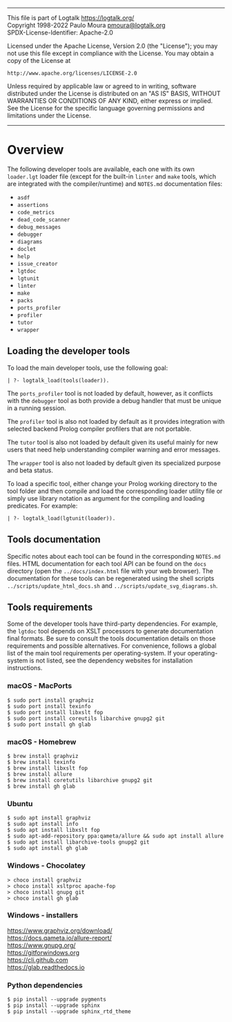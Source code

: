 ________________________________________________________________________

This file is part of Logtalk <https://logtalk.org/>  
Copyright 1998-2022 Paulo Moura <pmoura@logtalk.org>  
SPDX-License-Identifier: Apache-2.0

Licensed under the Apache License, Version 2.0 (the "License");
you may not use this file except in compliance with the License.
You may obtain a copy of the License at

    http://www.apache.org/licenses/LICENSE-2.0

Unless required by applicable law or agreed to in writing, software
distributed under the License is distributed on an "AS IS" BASIS,
WITHOUT WARRANTIES OR CONDITIONS OF ANY KIND, either express or implied.
See the License for the specific language governing permissions and
limitations under the License.
________________________________________________________________________


Overview
========

The following developer tools are available, each one with its own
`loader.lgt` loader file (except for the built-in `linter` and `make`
tools, which are integrated with the compiler/runtime) and `NOTES.md`
documentation files:

- `asdf`
- `assertions`
- `code_metrics`
- `dead_code_scanner`
- `debug_messages`
- `debugger`
- `diagrams`
- `doclet`
- `help`
- `issue_creator`
- `lgtdoc`
- `lgtunit`
- `linter`
- `make`
- `packs`
- `ports_profiler`
- `profiler`
- `tutor`
- `wrapper`


Loading the developer tools
---------------------------

To load the main developer tools, use the following goal:

	| ?- logtalk_load(tools(loader)).

The `ports_profiler` tool is not loaded by default, however, as it conflicts
with the `debugger` tool as both provide a debug handler that must be unique
in a running session.

The `profiler` tool is also not loaded by default as it provides integration
with selected backend Prolog compiler profilers that are not portable.

The `tutor` tool is also not loaded by default given its useful mainly for
new users that need help understanding compiler warning and error messages.

The `wrapper` tool is also not loaded by default given its specialized purpose
and beta status.

To load a specific tool, either change your Prolog working directory to the
tool folder and then compile and load the corresponding loader utility file
or simply use library notation as argument for the compiling and loading
predicates. For example:

	| ?- logtalk_load(lgtunit(loader)).


Tools documentation
-------------------

Specific notes about each tool can be found in the corresponding `NOTES.md`
files. HTML documentation for each tool API can be found on the `docs`
directory (open the `../docs/index.html` file with your web browser). The
documentation for these tools can be regenerated using the shell scripts
`../scripts/update_html_docs.sh` and `../scripts/update_svg_diagrams.sh`.


Tools requirements
------------------

Some of the developer tools have third-party dependencies. For example,
the `lgtdoc` tool depends on XSLT processors to generate documentation
final formats. Be sure to consult the tools documentation details on
those requirements and possible alternatives. For convenience, follows
a global list of the main tool requirements per operating-system. If
your operating-system is not listed, see the dependency websites for
installation instructions.

### macOS - MacPorts

	$ sudo port install graphviz
	$ sudo port install texinfo
	$ sudo port install libxslt fop
	$ sudo port install coreutils libarchive gnupg2 git
	$ sudo port install gh glab

### macOS - Homebrew

	$ brew install graphviz
	$ brew install texinfo
	$ brew install libxslt fop
	$ brew install allure
	$ brew install coretutils libarchive gnupg2 git
	$ brew install gh glab

### Ubuntu

	$ sudo apt install graphviz
	$ sudo apt install info
	$ sudo apt install libxslt fop
	$ sudo apt-add-repository ppa:qameta/allure && sudo apt install allure
	$ sudo apt install libarchive-tools gnupg2 git
	$ sudo apt install gh glab

### Windows - Chocolatey

	> choco install graphviz
	> choco install xsltproc apache-fop
	> choco install gnupg git
	> choco install gh glab

### Windows - installers

https://www.graphviz.org/download/  
https://docs.qameta.io/allure-report/  
https://www.gnupg.org/  
https://gitforwindows.org  
https://cli.github.com  
https://glab.readthedocs.io

### Python dependencies

	$ pip install --upgrade pygments
	$ pip install --upgrade sphinx
	$ pip install --upgrade sphinx_rtd_theme
